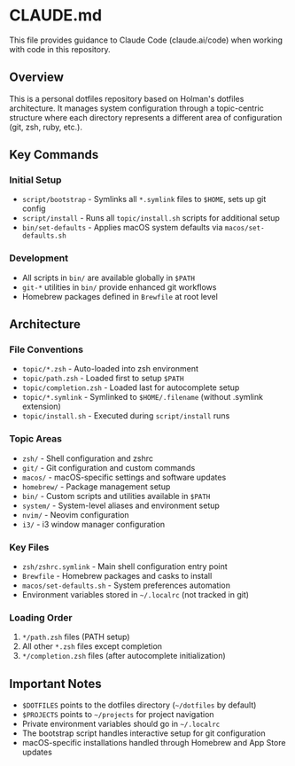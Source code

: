 # CLAUDE.md

This file provides guidance to Claude Code (claude.ai/code) when working with code in this repository.

## Overview

This is a personal dotfiles repository based on Holman's dotfiles architecture. It manages system configuration through a topic-centric structure where each directory represents a different area of configuration (git, zsh, ruby, etc.).

## Key Commands

### Initial Setup
- `script/bootstrap` - Symlinks all `*.symlink` files to `$HOME`, sets up git config
- `script/install` - Runs all `topic/install.sh` scripts for additional setup
- `bin/set-defaults` - Applies macOS system defaults via `macos/set-defaults.sh`

### Development
- All scripts in `bin/` are available globally in `$PATH`
- `git-*` utilities in `bin/` provide enhanced git workflows
- Homebrew packages defined in `Brewfile` at root level

## Architecture

### File Conventions
- `topic/*.zsh` - Auto-loaded into zsh environment
- `topic/path.zsh` - Loaded first to setup `$PATH` 
- `topic/completion.zsh` - Loaded last for autocomplete setup
- `topic/*.symlink` - Symlinked to `$HOME/.filename` (without .symlink extension)
- `topic/install.sh` - Executed during `script/install` runs

### Topic Areas
- `zsh/` - Shell configuration and zshrc
- `git/` - Git configuration and custom commands  
- `macos/` - macOS-specific settings and software updates
- `homebrew/` - Package management setup
- `bin/` - Custom scripts and utilities available in `$PATH`
- `system/` - System-level aliases and environment setup
- `nvim/` - Neovim configuration
- `i3/` - i3 window manager configuration

### Key Files
- `zsh/zshrc.symlink` - Main shell configuration entry point
- `Brewfile` - Homebrew packages and casks to install
- `macos/set-defaults.sh` - System preferences automation
- Environment variables stored in `~/.localrc` (not tracked in git)

### Loading Order
1. `*/path.zsh` files (PATH setup)
2. All other `*.zsh` files except completion
3. `*/completion.zsh` files (after autocomplete initialization)

## Important Notes
- `$DOTFILES` points to the dotfiles directory (`~/dotfiles` by default)
- `$PROJECTS` points to `~/projects` for project navigation
- Private environment variables should go in `~/.localrc`
- The bootstrap script handles interactive setup for git configuration
- macOS-specific installations handled through Homebrew and App Store updates